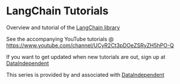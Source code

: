 # LangChain Tutorials

Overview and tutorial of the [LangChain library](https://langchain.readthedocs.io/en/latest/)

See the accompanying YouTube tutorials @ https://www.youtube.com/channel/UCyR2Ct3pDOeZSRyZH5hPO-Q

If you want to get updated when new tutorials are out, sign up at [DataIndependent](https://dataindependent.com/)

This series is provided by and associated with [DataIndependent](https://dataindependent.com/)
